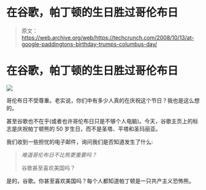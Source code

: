 # 在谷歌，帕丁顿的生日胜过哥伦布日

> 原文：<https://web.archive.org/web/https://techcrunch.com/2008/10/13/at-google-paddingtons-birthday-trumps-columbus-day/>

# 在谷歌，帕丁顿的生日胜过哥伦布日

![](img/2619f62a7c5b694e80ddd783344434ec.png)

哥伦布日不受尊重。老实说，你们中有多少人真的在庆祝这个节日？我也是这么想的。

甚至谷歌也不在乎(或者也许哥伦布日只是不够个人电脑)。今天，谷歌主页上的标志是庆祝帕丁顿熊的 50 岁生日，而不是圣塔、平塔和圣玛丽亚。

我们收到一些担忧的电子邮件，询问我们是否知道发生了什么:

> *难道哥伦布日不比熊更重要吗？*
> 
> 谷歌甚至喜欢美国吗？

是的，谷歌。你甚至喜欢美国吗？每个人都知道帕丁顿是一只共产主义恐怖熊。